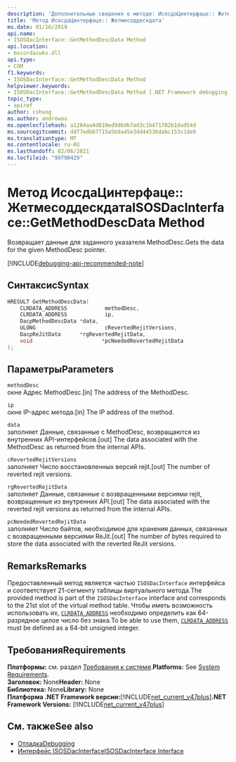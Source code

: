 ```yaml
---
description: 'Дополнительные сведения о методе: ИсосдаЦинтерфаце:: Жетмесоддескдата'
title: 'Метод ИсосдаЦинтерфаце:: Жетмесоддескдата'
ms.date: 01/16/2019
api.name:
- ISOSDacInterface::GetMethodDescData Method
api.location:
- mscordacwks.dll
api.type:
- COM
f1.keywords:
- ISOSDacInterface::GetMethodDescData Method
helpviewer.keywords:
- ISOSDacInterface::GetMethodDescData Method [.NET Framework debugging]
topic_type:
- apiref
author: cshung
ms.author: andrewau
ms.openlocfilehash: a1284aa4d810ed9d6db7ad3c1b471702b1dad54d
ms.sourcegitcommit: ddf7edb67715a5b9a45e3dd44536dabc153c1de0
ms.translationtype: MT
ms.contentlocale: ru-RU
ms.lasthandoff: 02/06/2021
ms.locfileid: "99790429"
---
```

# <a name="isosdacinterfacegetmethoddescdata-method"></a><span data-ttu-id="a309f-103">Метод ИсосдаЦинтерфаце:: Жетмесоддескдата</span><span class="sxs-lookup"><span data-stu-id="a309f-103">ISOSDacInterface::GetMethodDescData Method</span></span>

<span data-ttu-id="a309f-104">Возвращает данные для заданного указателя MethodDesc.</span><span class="sxs-lookup"><span data-stu-id="a309f-104">Gets the data for the given MethodDesc pointer.</span></span>

[!INCLUDE[debugging-api-recommended-note](../../../../includes/debugging-api-recommended-note.md)]

## <a name="syntax"></a><span data-ttu-id="a309f-105">Синтаксис</span><span class="sxs-lookup"><span data-stu-id="a309f-105">Syntax</span></span>

```cpp
HRESULT GetMethodDescData(
    CLRDATA_ADDRESS            methodDesc,
    CLRDATA_ADDRESS            ip,
    DacpMethodDescData *data,
    ULONG                      cRevertedRejitVersions,
    DacpReJitData      *rgRevertedRejitData,
    void                      *pcNeededRevertedRejitData
);
```

## <a name="parameters"></a><span data-ttu-id="a309f-106">Параметры</span><span class="sxs-lookup"><span data-stu-id="a309f-106">Parameters</span></span>

`methodDesc`\
<span data-ttu-id="a309f-107">окне Адрес MethodDesc.</span><span class="sxs-lookup"><span data-stu-id="a309f-107">[in] The address of the MethodDesc.</span></span>

`ip`\
<span data-ttu-id="a309f-108">окне IP-адрес метода.</span><span class="sxs-lookup"><span data-stu-id="a309f-108">[in] The IP address of the method.</span></span>

`data`\
<span data-ttu-id="a309f-109">заполняет Данные, связанные с MethodDesc, возвращаются из внутренних API-интерфейсов.</span><span class="sxs-lookup"><span data-stu-id="a309f-109">[out] The data associated with the MethodDesc as returned from the internal APIs.</span></span>

`cRevertedRejitVersions`\
<span data-ttu-id="a309f-110">заполняет Число восстановленных версий rejit.</span><span class="sxs-lookup"><span data-stu-id="a309f-110">[out] The number of reverted rejit versions.</span></span>

`rgRevertedRejitData`\
<span data-ttu-id="a309f-111">заполняет Данные, связанные с возвращенными версиями rejit, возвращенные из внутренних API.</span><span class="sxs-lookup"><span data-stu-id="a309f-111">[out] The data associated with the reverted rejit versions as returned from the internal APIs.</span></span>

`pcNeededRevertedRejitData`\
<span data-ttu-id="a309f-112">заполняет Число байтов, необходимое для хранения данных, связанных с возвращенными версиями ReJit.</span><span class="sxs-lookup"><span data-stu-id="a309f-112">[out] The number of bytes required to store the data associated with the reverted ReJit versions.</span></span>

## <a name="remarks"></a><span data-ttu-id="a309f-113">Remarks</span><span class="sxs-lookup"><span data-stu-id="a309f-113">Remarks</span></span>

<span data-ttu-id="a309f-114">Предоставленный метод является частью `ISOSDacInterface` интерфейса и соответствует 21-сегменту таблицы виртуального метода.</span><span class="sxs-lookup"><span data-stu-id="a309f-114">The provided method is part of the `ISOSDacInterface` interface and corresponds to the 21st slot of the virtual method table.</span></span> <span data-ttu-id="a309f-115">Чтобы иметь возможность использовать их, [`CLRDATA_ADDRESS`](../common-data-types-unmanaged-api-reference.md) необходимо определить как 64-разрядное целое число без знака.</span><span class="sxs-lookup"><span data-stu-id="a309f-115">To be able to use them, [`CLRDATA_ADDRESS`](../common-data-types-unmanaged-api-reference.md) must be defined as a 64-bit unsigned integer.</span></span>

## <a name="requirements"></a><span data-ttu-id="a309f-116">Требования</span><span class="sxs-lookup"><span data-stu-id="a309f-116">Requirements</span></span>

<span data-ttu-id="a309f-117">**Платформы:** см. раздел [Требования к системе](../../get-started/system-requirements.md).</span><span class="sxs-lookup"><span data-stu-id="a309f-117">**Platforms:** See [System Requirements](../../get-started/system-requirements.md).</span></span>  
<span data-ttu-id="a309f-118">**Заголовок:** None</span><span class="sxs-lookup"><span data-stu-id="a309f-118">**Header:** None</span></span>  
<span data-ttu-id="a309f-119">**Библиотека:** None</span><span class="sxs-lookup"><span data-stu-id="a309f-119">**Library:** None</span></span>  
<span data-ttu-id="a309f-120">**Платформа .NET Framework версии:**[!INCLUDE[net_current_v47plus](../../../../includes/net-current-v47plus.md)]</span><span class="sxs-lookup"><span data-stu-id="a309f-120">**.NET Framework Versions:** [!INCLUDE[net_current_v47plus](../../../../includes/net-current-v47plus.md)]</span></span>  

## <a name="see-also"></a><span data-ttu-id="a309f-121">См. также</span><span class="sxs-lookup"><span data-stu-id="a309f-121">See also</span></span>

- [<span data-ttu-id="a309f-122">Отладка</span><span class="sxs-lookup"><span data-stu-id="a309f-122">Debugging</span></span>](index.md)
- [<span data-ttu-id="a309f-123">Интерфейс ISOSDacInterface</span><span class="sxs-lookup"><span data-stu-id="a309f-123">ISOSDacInterface Interface</span></span>](isosdacinterface-interface.md)
